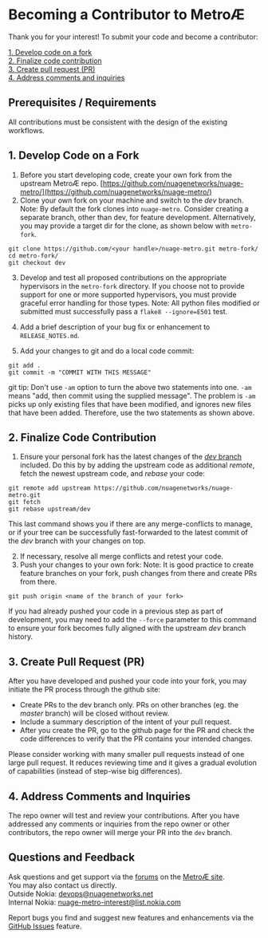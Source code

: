 # Becoming a Contributor to MetroÆ
Thank you for your interest! To submit your code and become a contributor:

[1. Develop code on a fork](#1-develop-code-on-a-fork)  
[2. Finalize code contribution](#2-finalize-code-contribution)  
[3. Create pull request (PR)](#3-create-pull-request-pr)  
[4. Address comments and inquiries](#4-address-comments-and-inquiries)  
## Prerequisites / Requirements
All contributions must be consistent with the design of the existing workflows.
## 1. Develop Code on a Fork
1. Before you start developing code, create your own fork from the upstream MetroÆ repo. [https://github.com/nuagenetworks/nuage-metro/](https://github.com/nuagenetworks/nuage-metro/)
2. Clone your own fork on your machine and switch to the _dev_ branch.  
Note: By default the fork clones into `nuage-metro`. Consider creating a separate branch, other than dev, for feature development. Alternatively, you may provide a target dir for the clone, as shown below with `metro-fork`.
```
git clone https://github.com/<your handle>/nuage-metro.git metro-fork/
cd metro-fork/
git checkout dev
```

3. Develop and test all proposed contributions on the appropriate hypervisors in the `metro-fork` directory. If you choose not to provide support for one or more supported hypervisors, you must provide graceful error handling for those types. Note: All python files modified or submitted must successfully pass a `flake8 --ignore=E501` test.

4. Add a brief description of your bug fix or enhancement to `RELEASE_NOTES.md`.

5. Add your changes to git and do a local code commit:
```
git add .
git commit -m "COMMIT WITH THIS MESSAGE"
```
git tip: Don't use `-am` option to turn the above two statements into one. `-am` means "add, then commit using the supplied message". The problem is `-am` picks up only existing files that have been modified, and ignores new files that have been added. Therefore, use the two statements as shown above.
## 2. Finalize Code Contribution
1. Ensure your personal fork has the latest changes of the [*dev* branch](https://github.com/nuagenetworks/nuage-metro/tree/dev) included. Do this by by adding the upstream code as additional _remote_, fetch the newest upstream code, and _rebase_ your code:
```
git remote add upstream https://github.com/nuagenetworks/nuage-metro.git
git fetch
git rebase upstream/dev
```
This last command shows you if there are any merge-conflicts to manage, or if your tree can be successfully fast-forwarded to the latest commit of the *dev* branch with your changes on top.

2. If necessary, resolve all merge conflicts and retest your code.
3. Push your changes to your own fork:
Note: It is good practice to create feature branches on your fork, push changes from there and create PRs from there.
```
git push origin <name of the branch of your fork>
```
If you had already pushed your code in a previous step as part of development, you may need to add the `--force` parameter to this command to ensure your fork becomes fully aligned with the upstream _dev_ branch history.
## 3. Create Pull Request (PR)
After you have developed and pushed your code into your fork, you may initiate the PR process through the github site:
* Create PRs to the dev branch only. PRs on other branches (eg. the _master_ branch) will be closed without review.
* Include a summary description of the intent of your pull request.
* After you create the PR, go to the github page for the PR and check the code differences to verify that the PR contains your intended changes.

Please consider working with many smaller pull requests instead of one large pull request.
It reduces reviewing time and it gives a gradual evolution of capabilities (instead of step-wise big differences).
## 4. Address Comments and Inquiries
The repo owner will test and review your contributions. After you have addressed any comments or inquiries from the repo owner or other contributors, the repo owner will merge your PR into the `dev` branch.
## Questions and Feedback
Ask questions and get support via the [forums](https://devops.nuagenetworks.net/forums/) on the [MetroÆ site](https://devops.nuagenetworks.net/).  
You may also contact us directly.  
  Outside Nokia: [devops@nuagenetworks.net](mailto:deveops@nuagenetworks.net "send email to nuage-metro project")  
  Internal Nokia: [nuage-metro-interest@list.nokia.com](mailto:nuage-metro-interest@list.nokia.com "send email to nuage-metro project")

Report bugs you find and suggest new features and enhancements via the [GitHub Issues](https://github.com/nuagenetworks/nuage-metro/issues "nuage-metro issues") feature.
